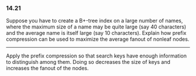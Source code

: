 ### 14.21

Suppose you have to create a B+-tree index on a large number of names, where the maximum size of a name may be quite large (say 40 characters) and the average name is itself large (say 10 characters). Explain how prefix compression can be used to maximize the average fanout of nonleaf nodes.

---

Apply the prefix compression so that search keys have enough information to distinguish among them. Doing so decreases the size of keys and increases the fanout of the nodes.